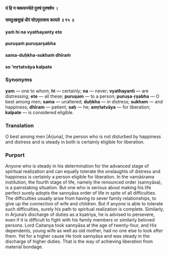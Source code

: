 #### यं हि न व्यथयन्त्येते पुरुषं पुरुषर्षभ ।
#### समदुःखसुखं धीरं सोऽमृतत्वाय कल्पते ॥ १५ ॥

#### yaṁ hi na vyathayanty ete
#### puruṣaṁ puruṣarṣabha
#### sama-duḥkha-sukhaṁ dhīraṁ
#### so ’mṛtatvāya kalpate

### Synonyms

**yam** — one to whom; **hi** — certainly; **na** — never; **vyathayanti** — are distressing; **ete** — all these; **puruṣam** — to a person; **puruṣa**-**ṛṣabha** — O best among men; **sama** — unaltered; **duḥkha** — in distress; **sukham** — and happiness; **dhīram** — patient; **saḥ** — he; **amṛtatvāya** — for liberation; **kalpate** — is considered eligible.

### Translation

O best among men [Arjuna], the person who is not disturbed by happiness and distress and is steady in both is certainly eligible for liberation.

### Purport

Anyone who is steady in his determination for the advanced stage of spiritual realization and can equally tolerate the onslaughts of distress and happiness is certainly a person eligible for liberation. In the varṇāśrama institution, the fourth stage of life, namely the renounced order (sannyāsa), is a painstaking situation. But one who is serious about making his life perfect surely adopts the sannyāsa order of life in spite of all difficulties. The difficulties usually arise from having to sever family relationships, to give up the connection of wife and children. But if anyone is able to tolerate such difficulties, surely his path to spiritual realization is complete. Similarly, in Arjuna’s discharge of duties as a kṣatriya, he is advised to persevere, even if it is difficult to fight with his family members or similarly beloved persons. Lord Caitanya took sannyāsa at the age of twenty-four, and His dependents, young wife as well as old mother, had no one else to look after them. Yet for a higher cause He took sannyāsa and was steady in the discharge of higher duties. That is the way of achieving liberation from material bondage.